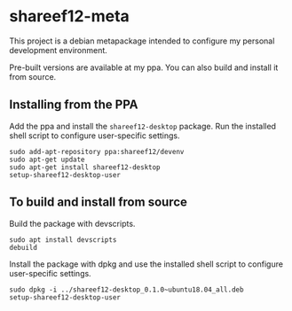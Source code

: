 # shareef12-meta

This project is a debian metapackage intended to configure my personal
development environment.

Pre-built versions are available at my ppa. You can also build and install it
from source.


## Installing from the PPA

Add the ppa and install the `shareef12-desktop` package. Run the installed shell
script to configure user-specific settings.

```
sudo add-apt-repository ppa:shareef12/devenv
sudo apt-get update
sudo apt-get install shareef12-desktop
setup-shareef12-desktop-user
```


## To build and install from source

Build the package with devscripts.

```
sudo apt install devscripts
debuild
```

Install the package with dpkg and use the installed shell script to configure
user-specific settings.

```
sudo dpkg -i ../shareef12-desktop_0.1.0~ubuntu18.04_all.deb
setup-shareef12-desktop-user
```
